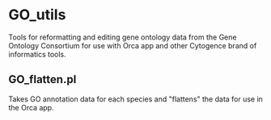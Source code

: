 # GO_utils

Tools for reformatting and editing gene ontology data from the Gene Ontology Consortium for use with Orca app and other Cytogence brand of informatics tools.

## GO_flatten.pl

Takes GO annotation data for each species and "flattens" the data for use in the Orca app.
